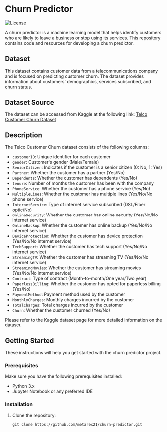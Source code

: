# Churn Predictor

[![License](https://img.shields.io/badge/license-MIT-blue.svg)](https://opensource.org/licenses/MIT)

A churn predictor is a machine learning model that helps identify customers who are likely to leave a business or stop using its services. This repository contains code and resources for developing a churn predictor.

## Dataset

This dataset contains customer data from a telecommunications company and is focused on predicting customer churn. The dataset provides information about customers' demographics, services subscribed, and churn status.

## Dataset Source

The dataset can be accessed from Kaggle at the following link:
[Telco Customer Churn Dataset](https://www.kaggle.com/datasets/blastchar/telco-customer-churn)

## Description

The Telco Customer Churn dataset consists of the following columns:

- `customerID`: Unique identifier for each customer
- `gender`: Customer's gender (Male/Female)
- `SeniorCitizen`: Indicates if the customer is a senior citizen (0: No, 1: Yes)
- `Partner`: Whether the customer has a partner (Yes/No)
- `Dependents`: Whether the customer has dependents (Yes/No)
- `tenure`: Number of months the customer has been with the company
- `PhoneService`: Whether the customer has a phone service (Yes/No)
- `MultipleLines`: Whether the customer has multiple lines (Yes/No/No phone service)
- `InternetService`: Type of internet service subscribed (DSL/Fiber optic/No)
- `OnlineSecurity`: Whether the customer has online security (Yes/No/No internet service)
- `OnlineBackup`: Whether the customer has online backup (Yes/No/No internet service)
- `DeviceProtection`: Whether the customer has device protection (Yes/No/No internet service)
- `TechSupport`: Whether the customer has tech support (Yes/No/No internet service)
- `StreamingTV`: Whether the customer has streaming TV (Yes/No/No internet service)
- `StreamingMovies`: Whether the customer has streaming movies (Yes/No/No internet service)
- `Contract`: Type of contract (Month-to-month/One year/Two year)
- `PaperlessBilling`: Whether the customer has opted for paperless billing (Yes/No)
- `PaymentMethod`: Payment method used by the customer
- `MonthlyCharges`: Monthly charges incurred by the customer
- `TotalCharges`: Total charges incurred by the customer
- `Churn`: Whether the customer churned (Yes/No)

Please refer to the Kaggle dataset page for more detailed information on the dataset.

## Getting Started

These instructions will help you get started with the churn predictor project.

### Prerequisites

Make sure you have the following prerequisites installed:

- Python 3.x
- Jupyter Notebook or any preferred IDE

### Installation

1. Clone the repository:

   ```shell
   git clone https://github.com/metarex21/churn-predictor.git
